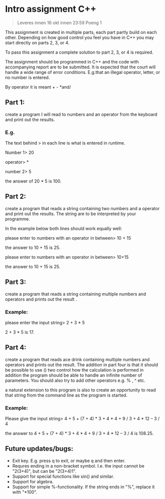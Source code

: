 # Intro assignment C++

> Leveres innen 16 okt innen 23:59  Poeng 1

This assignment is created in multiple parts,
each part partly build on each other. Depending
on how good control you feel you have in C++ you
may start directly on parts 2, 3, or 4.

To pass this assignment a complete solution to
part 2, 3, or 4 is required.

The assignment should be programmed in C++ and
the code with accompanying report are to be
submitted. It is expected that the court will
handle a wide range of error conditions.
E.g.that an illegal operator, letter, or no
number is entered.

By operator it is meant + - *and/



## Part 1:

create a program I will read to numbers and an
operator from the keyboard and print out the
results.

### E.g. 

The text behind > in each line is what is
entered in runtime.

Number 1> 20

operator> *

number 2> 5

the answer of 20 * 5 is 100.



## Part 2:

create a program that reads a string containing
two numbers and a operator and print out the
results. The string are to be interpreted by
your programme. 

In the example below both lines should work
equally well:

please enter to numbers with an operator in
between> 10 + 15

the answer to 10 + 15 is 25.

please enter to numbers with an operator in
between> 10+15

the answer to 10 + 15 is 25.



## Part 3:

create a program that reads a string containing
multiple numbers and operators and prints out
the result .

### Example:

please enter the input string> 2 + 3 * 5

2 + 3 * 5 is 17.

 
 
## Part 4:

create a program that reads ace drink containing
multiple numbers and operators and prints out
the result. The addition in part four is that
it should be possible to use  () two control how
the calculation is performed in addition the
program should be able to handle an infinite
number of parameters. You should also try to
add other operators e.g.  % , ^ etc.

a natural extension to this program is also to
create an opportunity to read that string from
the command line as the program is started.

### Example:

Please give the input string> 4 + 5 + (7 + 4) * 3 + 4 * 4 + 9 / 3 + 4 * 12 – 3 / 4

the answer to 4 + 5 + (7 + 4) * 3 + 4 * 4 + 9 / 3 + 4 * 12 – 3 / 4 is 108.25.


## Future updates/bugs:
* Exit key. E.g. press q to exit, or maybe q and then enter.
* Requres ending in a non-bracket symbol. I.e. the input cannot be "2(3+4)", but can be "2(3+4)1".
* Support for special functions like sin() and similar.
* Support for algebra.
* Support for simple %-functionality. If the string ends in "%", replace it with "\*100".
